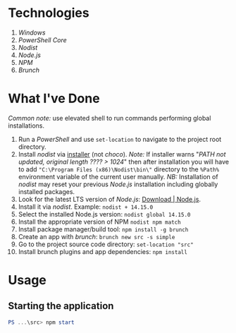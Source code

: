 # Technologies

1. _Windows_
1. _PowerShell Core_
1. _Nodist_
1. _Node.js_
1. _NPM_
1. _Brunch_

# What I've Done

*Common note:* use elevated shell to run commands performing global installations.

1. Run a _PowerShell_ and use `set-location` to navigate to the project root directory.
1. Install _nodist_ via [installer](https://github.com/nullivex/nodist/releases) (not _choco_).
   *Note:* If installer warns "_PATH not updated, original length ???? > 1024_" then after installation
   you will have to add `"C:\Program Files (x86)\Nodist\bin\"` directory to the `%Path%` environment
   variable of the current user manually.
   *NB:* Installation of _nodist_ may reset your previous _Node.js_ installation including globally
   installed packages.
1. Look for the latest LTS version of _Node.js_: [Download | Node.js](https://nodejs.org/en/download/).
1. Install it via _nodist_. Example: `nodist + 14.15.0`
1. Select the installed Node.js version: `nodist global 14.15.0`
1. Install the appropriate version of NPM `nodist npm match`
1. Install package manager/build tool: `npm install -g brunch`
1. Create an app with _brunch_: `brunch new src -s simple`
1. Go to the project source code directory: `set-location "src"`
1. Install brunch plugins and app dependencies: `npm install`

# Usage

## Starting the application

```PowerShell
PS ...\src> npm start
```
